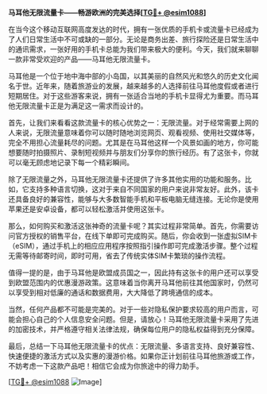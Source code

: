 **马耳他无限流量卡——畅游欧洲的完美选择[[TG💪+ @esim1088](https://t.me/s/esim1088)]**

在当今这个移动互联网高度发达的时代，拥有一张优质的手机卡或流量卡已经成为了人们日常生活中不可或缺的一部分。无论是商务出差、旅行探险还是日常生活中的通讯需求，一张好用的手机卡总能为我们带来极大的便利。今天，我们就来聊聊一款非常受欢迎的产品——马耳他无限流量卡。

马耳他是一个位于地中海中部的小岛国，以其美丽的自然风光和悠久的历史文化闻名于世。近年来，随着旅游业的发展，越来越多的人选择前往马耳他度假或者进行短期居住。对于这些游客来说，拥有一张适合当地的手机卡显得尤为重要。而马耳他无限流量卡正是为满足这一需求而设计的。

首先，让我们来看看这款流量卡的核心优势之一：无限流量。对于经常需要上网的人来说，无限流量意味着你可以随时随地浏览网页、观看视频、使用社交媒体等，完全不用担心流量耗尽的问题。尤其是在马耳他这样一个风景如画的地方，你可能想要随时拍摄照片、录制短视频并与朋友们分享你的旅行经历。有了这张卡，你就可以毫无顾虑地记录下每一个精彩瞬间。

除了无限流量之外，马耳他无限流量卡还提供了许多其他实用的功能和服务。比如，它支持多种语言切换，这对于来自不同国家的用户来说非常友好。此外，该卡还具备良好的兼容性，能够与大多数智能手机和平板电脑无缝连接。无论你是使用苹果还是安卓设备，都可以轻松激活并使用这张卡。

那么，如何购买和激活这张神奇的流量卡呢？其实过程非常简单。首先，你需要访问官方授权的销售平台，在线下单即可完成购买。随后，你会收到一张虚拟SIM卡（eSIM），通过手机上的相应应用程序按照指引操作即可完成激活步骤。整个过程无需等待邮寄时间，即时可用，省去了传统实体SIM卡繁琐的操作流程。

值得一提的是，由于马耳他是欧盟成员国之一，因此持有这张卡的用户还可以享受到欧盟范围内的优惠漫游政策。这意味着当你离开马耳他前往其他国家时，仍然可以享受到相对低廉的通话和数据费用，大大降低了跨境通信的成本。

当然，任何产品都不可能是完美的。对于一些对隐私保护要求较高的用户而言，可能会担心自己的个人信息安全问题。但是，请放心！马耳他无限流量卡采用了先进的加密技术，并严格遵守相关法律法规，确保每位用户的隐私权益得到充分保障。

最后，总结一下马耳他无限流量卡的优点：无限流量、多语言支持、良好兼容性、快速便捷的激活方式以及实惠的漫游价格。如果你正计划前往马耳他旅游或工作，不妨考虑一下这款产品吧！相信它会成为你旅途中的得力助手。

[[TG💪+ @esim1088](https://t.me/s/esim1088) ![Image](https://i.postimg.cc/4NQfJmqS/Snipaste-2025-05-13-00-14-12.png)]